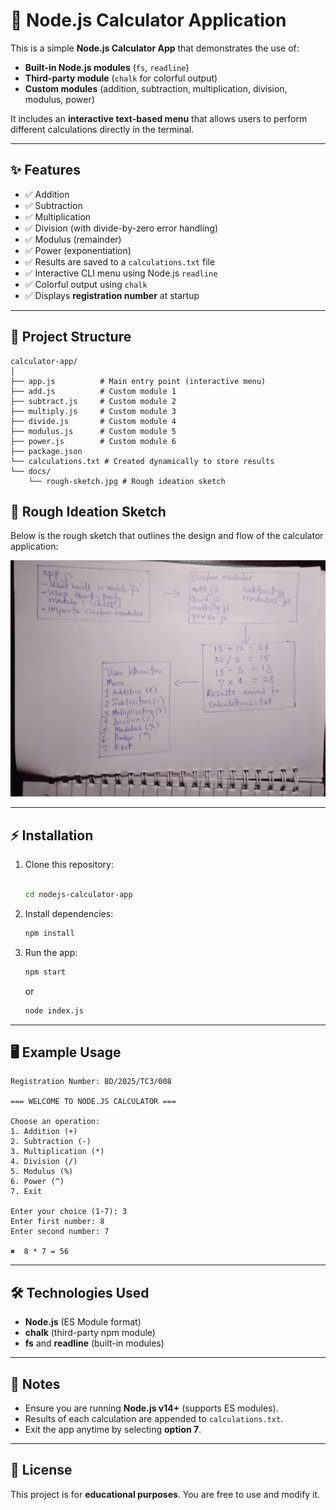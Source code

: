 # 📘 Node.js Calculator Application

This is a simple **Node.js Calculator App** that demonstrates the use of:

* **Built-in Node.js modules** (`fs`, `readline`)
* **Third-party module** (`chalk` for colorful output)
* **Custom modules** (addition, subtraction, multiplication, division, modulus, power)

It includes an **interactive text-based menu** that allows users to perform different calculations directly in the terminal.

---

## ✨ Features

* ✅ Addition
* ✅ Subtraction
* ✅ Multiplication
* ✅ Division (with divide-by-zero error handling)
* ✅ Modulus (remainder)
* ✅ Power (exponentiation)
* ✅ Results are saved to a `calculations.txt` file
* ✅ Interactive CLI menu using Node.js `readline`
* ✅ Colorful output using `chalk`
* ✅ Displays **registration number** at startup

---

## 📂 Project Structure

```
calculator-app/
│
├── app.js          # Main entry point (interactive menu)
├── add.js          # Custom module 1
├── subtract.js     # Custom module 2
├── multiply.js     # Custom module 3
├── divide.js       # Custom module 4
├── modulus.js      # Custom module 5
├── power.js        # Custom module 6
├── package.json
└── calculations.txt # Created dynamically to store results
└── docs/
    └── rough-sketch.jpg # Rough ideation sketch
```

## 📝 Rough Ideation Sketch

Below is the rough sketch that outlines the design and flow of the calculator application:

![Calculator Rough Sketch](./docs/rough-sketch.jpg)


---

## ⚡ Installation

1. Clone this repository:

   ```bash
   
   cd nodejs-calculator-app
   ```

2. Install dependencies:

   ```bash
   npm install
   ```

3. Run the app:

   ```bash
   npm start
   ```

   or

   ```bash
   node index.js
   ```

---

## 🖥️ Example Usage

```
Registration Number: BD/2025/TC3/008

=== WELCOME TO NODE.JS CALCULATOR ===

Choose an operation:
1. Addition (+)
2. Subtraction (-)
3. Multiplication (*)
4. Division (/)
5. Modulus (%)
6. Power (^)
7. Exit

Enter your choice (1-7): 3
Enter first number: 8
Enter second number: 7

✖️  8 * 7 = 56
```

---

## 🛠️ Technologies Used

* **Node.js** (ES Module format)
* **chalk** (third-party npm module)
* **fs** and **readline** (built-in modules)

---

## 📝 Notes

* Ensure you are running **Node.js v14+** (supports ES modules).
* Results of each calculation are appended to `calculations.txt`.
* Exit the app anytime by selecting **option 7**.

---

## 📜 License

This project is for **educational purposes**. You are free to use and modify it.
